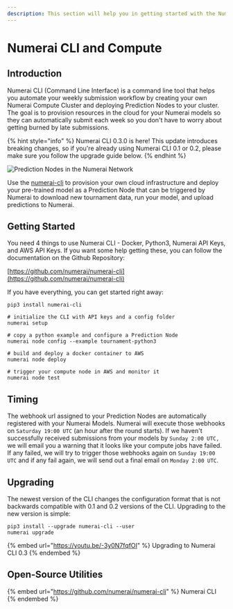 ```yaml
---
description: This section will help you in getting started with the Numerai CLI & Compute.
---
```


# Numerai CLI and Compute

## Introduction

Numerai CLI (Command Line Interface) is a command line tool that helps you automate your weekly submission workflow by creating your own Numerai Compute Cluster and deploying Prediction Nodes to your cluster. The goal is to provision resources in the cloud for your Numerai models so they can automatically submit each week so you don't have to worry about getting burned by late submissions.

{% hint style="info" %}
Numerai CLI 0.3.0 is here! This update introduces breaking changes, so if you're already using Numerai CLI 0.1 or 0.2, please make sure you follow the upgrade guide below.
{% endhint %}

![Prediction Nodes in the Numerai Network ](../.gitbook/assets/architecture_prediction_network.png)

Use the [numerai-cli](https://github.com/numerai/numerai-cli) to provision your own cloud infrastructure and deploy your pre-trained model as a Prediction Node that can be triggered by Numerai to download new tournament data, run your model, and upload predictions to Numerai.

## Getting Started

You need 4 things to use Numerai CLI - Docker, Python3, Numerai API Keys, and AWS API Keys. If you want some help getting these, you can follow the documentation on the Github Repository:

[https://github.com/numerai/numerai-cli](https://github.com/numerai/numerai-cli)

If you have everything, you can get started right away:

```
pip3 install numerai-cli

# initialize the CLI with API keys and a config folder
numerai setup

# copy a python example and configure a Prediction Node 
numerai node config --example tournament-python3

# build and deploy a docker container to AWS
numerai node deploy

# trigger your compute node in AWS and monitor it
numerai node test
```

## Timing <a href="getting-started" id="getting-started"></a>

The webhook url assigned to your Prediction Nodes are automatically registered with your Numerai Models. Numerai will execute those webhooks on `Saturday 19:00 UTC` (an hour after the round starts). If we haven't successfully received submissions from your models by `Sunday 2:00 UTC,` we will email you a warning that it looks like your compute jobs have failed. If any failed, we will try to trigger those webhooks again on `Sunday 19:00 UTC` and if any fail again, we will send out a final email on `Monday 2:00 UTC`.

## Upgrading

The newest version of the CLI changes the configuration format that is not backwards compatible with 0.1 and 0.2 versions of the CLI. Upgrading to the new version is simple:

```
pip3 install --upgrade numerai-cli --user
numerai upgrade
```

{% embed url="https://youtu.be/-3y0N7fqfOI" %}
Upgrading to Numerai CLI 0.3
{% endembed %}

## Open-Source Utilities

{% embed url="https://github.com/numerai/numerai-cli" %}
Numerai CLI
{% endembed %}

